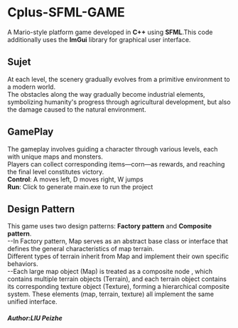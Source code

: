 # Cplus-SFML-GAME
A Mario-style platform game developed in **C++** using **SFML**.This code additionally uses the **ImGui** library for graphical user interface.
## Sujet
  At each level, the scenery gradually evolves from a primitive environment to a modern world.     
  The obstacles along the way gradually become industrial elements, symbolizing humanity's progress through agricultural development, but also the damage caused to the natural environment.    
## GamePlay
 The gameplay involves guiding a character through various levels, each with unique maps and monsters.     
 Players can collect corresponding items—corn—as rewards, and reaching the final level constitutes victory.    
 **Control**: A moves left, D moves right, W jumps   
 **Run**: Click to generate main.exe to run the project    
## Design Pattern
 This game uses two design patterns: **Factory pattern** and **Composite pattern**.    
 --In Factory pattern, Map serves as an abstract base class or interface that defines the general characteristics of map terrain.    
    Different types of terrain inherit from Map and implement their own specific behaviors.    
 --Each large map object (Map) is treated as a composite node , which contains multiple terrain objects (Terrain), 
    and each terrain object contains its corresponding texture object (Texture), forming a hierarchical composite system.
	These elements (map, terrain, texture) all implement the same unified interface.   
##### Author:LIU Peizhe
